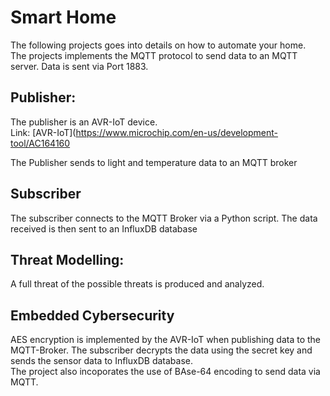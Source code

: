 # Smart Home
The following projects goes into details on how to automate your home. <br />
The projects implements the MQTT protocol to send data to an MQTT server. Data is sent via Port 1883.

## Publisher:
The publisher is an AVR-IoT device. <br />
Link: [AVR-IoT](https://www.microchip.com/en-us/development-tool/AC164160 <br />

The Publisher sends to light and temperature data to an MQTT broker

## Subscriber
The subscriber connects to the MQTT Broker via a Python script. The data received is then sent to an InfluxDB database <br />

## Threat Modelling:
A full threat of the possible threats is produced and analyzed.

## Embedded Cybersecurity
AES encryption is implemented by the AVR-IoT when publishing data to the MQTT-Broker. The subscriber decrypts the data using the secret key and sends the sensor data to InfluxDB database. <br />
The project also incoporates the use of BAse-64 encoding to send data via MQTT.
